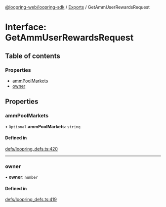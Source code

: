 [@loopring-web/loopring-sdk](../README.md) / [Exports](../modules.md) / GetAmmUserRewardsRequest

# Interface: GetAmmUserRewardsRequest

## Table of contents

### Properties

- [ammPoolMarkets](GetAmmUserRewardsRequest.md#ammpoolmarkets)
- [owner](GetAmmUserRewardsRequest.md#owner)

## Properties

### ammPoolMarkets

• `Optional` **ammPoolMarkets**: `string`

#### Defined in

[defs/loopring_defs.ts:420](https://github.com/Loopring/loopring_sdk/blob/2ea32ee/src/defs/loopring_defs.ts#L420)

___

### owner

• **owner**: `number`

#### Defined in

[defs/loopring_defs.ts:419](https://github.com/Loopring/loopring_sdk/blob/2ea32ee/src/defs/loopring_defs.ts#L419)
